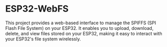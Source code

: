 # ESP32-WebFS
This project provides a web-based interface to manage the SPIFFS (SPI Flash File System) on your ESP32. It enables you to upload, download, delete, and view files stored on your ESP32, making it easy to interact with your ESP32's file system wirelessly.
